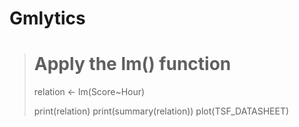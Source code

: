 # Gmlytics
> # Apply the lm() function
> relation <- lm(Score~Hour)
> 
> print(relation)
> print(summary(relation))
 plot(TSF_DATASHEET)
